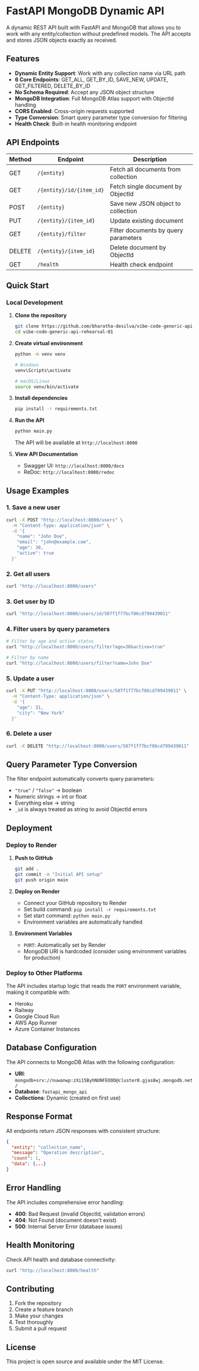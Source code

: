 # FastAPI MongoDB Dynamic API

A dynamic REST API built with FastAPI and MongoDB that allows you to work with any entity/collection without predefined models. The API accepts and stores JSON objects exactly as received.

## Features

- **Dynamic Entity Support**: Work with any collection name via URL path
- **6 Core Endpoints**: GET_ALL, GET_BY_ID, SAVE_NEW, UPDATE, GET_FILTERED, DELETE_BY_ID
- **No Schema Required**: Accept any JSON object structure
- **MongoDB Integration**: Full MongoDB Atlas support with ObjectId handling
- **CORS Enabled**: Cross-origin requests supported
- **Type Conversion**: Smart query parameter type conversion for filtering
- **Health Check**: Built-in health monitoring endpoint

## API Endpoints

| Method | Endpoint | Description |
|--------|----------|-------------|
| GET | `/{entity}` | Fetch all documents from collection |
| GET | `/{entity}/id/{item_id}` | Fetch single document by ObjectId |
| POST | `/{entity}` | Save new JSON object to collection |
| PUT | `/{entity}/{item_id}` | Update existing document |
| GET | `/{entity}/filter` | Filter documents by query parameters |
| DELETE | `/{entity}/{item_id}` | Delete document by ObjectId |
| GET | `/health` | Health check endpoint |

## Quick Start

### Local Development

1. **Clone the repository**
   ```bash
   git clone https://github.com/bharatha-desilva/vibe-code-generic-api-rehearsal-01.git
   cd vibe-code-generic-api-rehearsal-01
   ```

2. **Create virtual environment**
   ```bash
   python -m venv venv
   
   # Windows
   venv\Scripts\activate
   
   # macOS/Linux
   source venv/bin/activate
   ```

3. **Install dependencies**
   ```bash
   pip install -r requirements.txt
   ```

4. **Run the API**
   ```bash
   python main.py
   ```

   The API will be available at `http://localhost:8000`

5. **View API Documentation**
   - Swagger UI: `http://localhost:8000/docs`
   - ReDoc: `http://localhost:8000/redoc`

## Usage Examples

### 1. Save a new user
```bash
curl -X POST "http://localhost:8000/users" \
  -H "Content-Type: application/json" \
  -d '{
    "name": "John Doe",
    "email": "john@example.com",
    "age": 30,
    "active": true
  }'
```

### 2. Get all users
```bash
curl "http://localhost:8000/users"
```

### 3. Get user by ID
```bash
curl "http://localhost:8000/users/id/507f1f77bcf86cd799439011"
```

### 4. Filter users by query parameters
```bash
# Filter by age and active status
curl "http://localhost:8000/users/filter?age=30&active=true"

# Filter by name
curl "http://localhost:8000/users/filter?name=John Doe"
```

### 5. Update a user
```bash
curl -X PUT "http://localhost:8000/users/507f1f77bcf86cd799439011" \
  -H "Content-Type: application/json" \
  -d '{
    "age": 31,
    "city": "New York"
  }'
```

### 6. Delete a user
```bash
curl -X DELETE "http://localhost:8000/users/507f1f77bcf86cd799439011"
```

## Query Parameter Type Conversion

The filter endpoint automatically converts query parameters:
- `"true"` / `"false"` → boolean
- Numeric strings → int or float
- Everything else → string
- `_id` is always treated as string to avoid ObjectId errors

## Deployment

### Deploy to Render

1. **Push to GitHub**
   ```bash
   git add .
   git commit -m "Initial API setup"
   git push origin main
   ```

2. **Deploy on Render**
   - Connect your GitHub repository to Render
   - Set build command: `pip install -r requirements.txt`
   - Set start command: `python main.py`
   - Environment variables are automatically handled

3. **Environment Variables**
   - `PORT`: Automatically set by Render
   - MongoDB URI is hardcoded (consider using environment variables for production)

### Deploy to Other Platforms

The API includes startup logic that reads the `PORT` environment variable, making it compatible with:
- Heroku
- Railway
- Google Cloud Run
- AWS App Runner
- Azure Container Instances

## Database Configuration

The API connects to MongoDB Atlas with the following configuration:
- **URI**: `mongodb+srv://nuwanwp:zXi15ByhNUNFEOOD@cluster0.gjas8wj.mongodb.net/`
- **Database**: `fastapi_mongo_api`
- **Collections**: Dynamic (created on first use)

## Response Format

All endpoints return JSON responses with consistent structure:

```json
{
  "entity": "collection_name",
  "message": "Operation description",
  "count": 1,
  "data": {...}
}
```

## Error Handling

The API includes comprehensive error handling:
- **400**: Bad Request (invalid ObjectId, validation errors)
- **404**: Not Found (document doesn't exist)
- **500**: Internal Server Error (database issues)

## Health Monitoring

Check API health and database connectivity:
```bash
curl "http://localhost:8000/health"
```

## Contributing

1. Fork the repository
2. Create a feature branch
3. Make your changes
4. Test thoroughly
5. Submit a pull request

## License

This project is open source and available under the MIT License.
